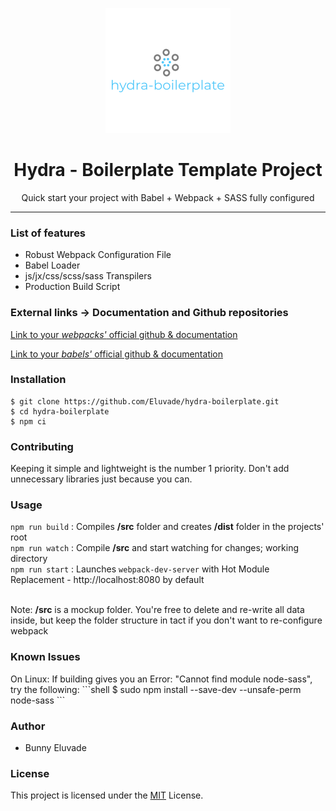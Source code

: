 <p align="center"><img src="./src/images/logo.png" /></p>

<h1 align="center"> Hydra - Boilerplate Template Project </h1>

<p align="center">Quick start your project with Babel + Webpack + SASS fully configured</p>

<hr/>

<h3> List of features </h3>

<ul>
  <li>Robust Webpack Configuration File</li>
  <li>Babel Loader</li>
  <li>js/jx/css/scss/sass Transpilers</li>
  <li>Production Build Script</li>
</ul>

<h3> External links -> Documentation and Github repositories </h3>

<a href="https://github.com/webpack/webpack">Link to your *webpacks'* official github & documentation</a>

<a href="https://github.com/babel/babel">Link to your *babels'* official github & documentation</a>

<h3>Installation </h3>

```shell
$ git clone https://github.com/Eluvade/hydra-boilerplate.git
$ cd hydra-boilerplate
$ npm ci
```
<h3>Contributing</h3>
Keeping it simple and lightweight is the number 1 priority. Don't add unnecessary libraries just because you can.

<h3> Usage </h3>

`npm run build` : Compiles **/src** folder and creates **/dist** folder in the projects' root<br />
`npm run watch` : Compile **/src** and start watching for changes; working directory<br />
`npm run start` : Launches `webpack-dev-server` with Hot Module Replacement - http://localhost:8080 by default<br /><br />

Note: **/src** is a mockup folder. You're free to delete and re-write all data inside, but keep the folder structure in tact if you don't want to re-configure webpack

<h3> Known Issues </h3>
On Linux: If building gives you an Error: "Cannot find module node-sass", try the following:
```shell
$ sudo npm install --save-dev  --unsafe-perm node-sass
```

<h3>Author</h3>
<ul>
  <li>Bunny Eluvade</li>
</ul>

<h3>License</h3>

This project is licensed under the <a href="./LICENSE">MIT</a> License.
